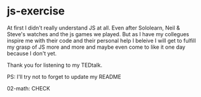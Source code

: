 # js-exercise

At first I didn't really understand JS at all. Even after Sololearn, Neil & Steve's watches and the js games we played. But as I have my collegues inspire me with their code and their personal help I beleive I will get to fulfill my grasp of JS more and more and maybe even come to like it one day because I don't yet.

Thank you for listening to my TEDtalk.

PS: I'll try not to forget to update my README

02-math: CHECK
